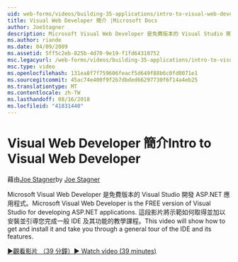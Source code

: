 ```yaml
---
uid: web-forms/videos/building-35-applications/intro-to-visual-web-developer
title: Visual Web Developer 簡介 |Microsoft Docs
author: JoeStagner
description: Microsoft Visual Web Developer 是免費版本的 Visual Studio 開發 ASP.NET 應用程式。 這段影片將示範如何取得並安裝它和 t...
ms.author: riande
ms.date: 04/09/2009
ms.assetid: 5ff5c2eb-825b-4d70-9e19-f1fd64310752
msc.legacyurl: /web-forms/videos/building-35-applications/intro-to-visual-web-developer
msc.type: video
ms.openlocfilehash: 131ea8f7f759606feacf5d649f88b6c0fd0071e1
ms.sourcegitcommit: 45ac74e400f9f2b7dbded66297730f6f14a4eb25
ms.translationtype: MT
ms.contentlocale: zh-TW
ms.lasthandoff: 08/16/2018
ms.locfileid: "41831440"
---
```

<a name="intro-to-visual-web-developer"></a><span data-ttu-id="925dc-104">Visual Web Developer 簡介</span><span class="sxs-lookup"><span data-stu-id="925dc-104">Intro to Visual Web Developer</span></span>
====================
<span data-ttu-id="925dc-105">藉由[Joe Stagner](https://github.com/JoeStagner)</span><span class="sxs-lookup"><span data-stu-id="925dc-105">by [Joe Stagner](https://github.com/JoeStagner)</span></span>

<span data-ttu-id="925dc-106">Microsoft Visual Web Developer 是免費版本的 Visual Studio 開發 ASP.NET 應用程式。</span><span class="sxs-lookup"><span data-stu-id="925dc-106">Microsoft Visual Web Developer is the FREE version of Visual Studio for developing ASP.NET applications.</span></span> <span data-ttu-id="925dc-107">這段影片將示範如何取得並加以安裝並引導您完成一般 IDE 及其功能的教學課程。</span><span class="sxs-lookup"><span data-stu-id="925dc-107">This video will show how to get and install it and take you through a general tour of the IDE and its features.</span></span>

[<span data-ttu-id="925dc-108">&#9654;觀看影片 （39 分鐘）</span><span class="sxs-lookup"><span data-stu-id="925dc-108">&#9654; Watch video (39 minutes)</span></span>](https://channel9.msdn.com/Blogs/ASP-NET-Site-Videos/intro-to-visual-web-developer)
